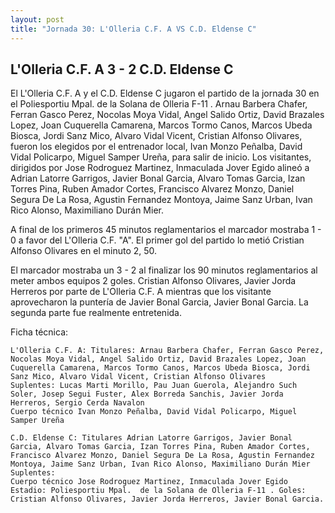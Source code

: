 ```yaml
--- 
layout: post 
title: "Jornada 30: L'Olleria C.F. A VS C.D. Eldense C"
---
```


## L'Olleria C.F. A 3 - 2 C.D. Eldense C

El L'Olleria C.F. A y el C.D. Eldense C jugaron el partido de la jornada 30 en el Poliesportiu Mpal.  de la Solana de Olleria F-11 . Arnau Barbera Chafer, Ferran Gasco Perez, Nocolas Moya Vidal, Angel Salido Ortiz, David Brazales Lopez, Joan Cuquerella Camarena, Marcos Tormo Canos, Marcos Ubeda Biosca, Jordi Sanz Mico, Alvaro Vidal Vicent, Cristian Alfonso Olivares, fueron los elegidos por el entrenador local, Ivan Monzo Peñalba, David Vidal Policarpo, Miguel Samper Ureña, para salir de inicio. Los visitantes, dirigidos por Jose Rodroguez Martinez, Inmaculada Jover Egido alineó a Adrian Latorre Garrigos, Javier Bonal Garcia, Alvaro Tomas Garcia, Izan Torres Pina, Ruben Amador Cortes, Francisco Alvarez Monzo, Daniel Segura De La Rosa, Agustin Fernandez Montoya, Jaime Sanz Urban, Ivan Rico Alonso, Maximiliano Durán Mier. 

A final de los primeros 45 minutos reglamentarios el marcador mostraba 1 - 0 a favor del L'Olleria C.F. "A". El primer gol del partido lo metió Cristian Alfonso Olivares en el minuto 2, 50. 

El marcador mostraba un 3 - 2 al finalizar los 90 minutos reglamentarios al meter ambos equipos 2 goles. Cristian Alfonso Olivares, Javier Jorda Herreros por parte de L'Olleria C.F. A mientras que los visitante aprovecharon la puntería de Javier Bonal Garcia, Javier Bonal Garcia. La segunda parte fue realmente entretenida. 

Ficha técnica: 
    
    L'Olleria C.F. A: Titulares: Arnau Barbera Chafer, Ferran Gasco Perez, Nocolas Moya Vidal, Angel Salido Ortiz, David Brazales Lopez, Joan Cuquerella Camarena, Marcos Tormo Canos, Marcos Ubeda Biosca, Jordi Sanz Mico, Alvaro Vidal Vicent, Cristian Alfonso Olivares 
    Suplentes: Lucas Marti Morillo, Pau Juan Guerola, Alejandro Such Soler, Josep Segui Fuster, Alex Borreda Sanchis, Javier Jorda Herreros, Sergio Cerda Navalon 
    Cuerpo técnico Ivan Monzo Peñalba, David Vidal Policarpo, Miguel Samper Ureña 
    
    C.D. Eldense C: Titulares Adrian Latorre Garrigos, Javier Bonal Garcia, Alvaro Tomas Garcia, Izan Torres Pina, Ruben Amador Cortes, Francisco Alvarez Monzo, Daniel Segura De La Rosa, Agustin Fernandez Montoya, Jaime Sanz Urban, Ivan Rico Alonso, Maximiliano Durán Mier
    Suplentes:  
    Cuerpo técnico Jose Rodroguez Martinez, Inmaculada Jover Egido Estadio: Poliesportiu Mpal.  de la Solana de Olleria F-11 . Goles: Cristian Alfonso Olivares, Javier Jorda Herreros, Javier Bonal Garcia.  